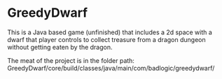 # GreedyDwarf
This is a Java based game (unfinished) that includes a 2d space with a dwarf that player controls to collect treasure from a dragon dungeon without getting eaten by the dragon.

The meat of the project is in the folder path: GreedyDwarf/core/build/classes/java/main/com/badlogic/greedydwarf/
